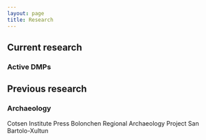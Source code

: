 ```yaml
---
layout: page
title: Research
---
```


## Current research

### Active DMPs


## Previous research

### Archaeology
Cotsen Institute Press
Bolonchen Regional Archaeology Project
San Bartolo-Xultun